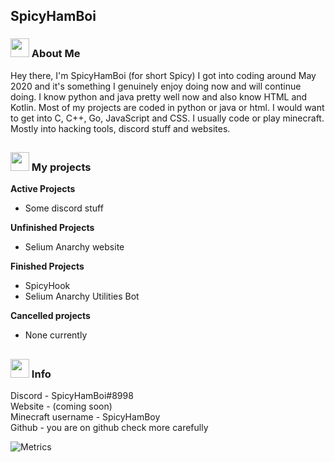 ## SpicyHamBoi


<h3> <img src="https://emojis.slackmojis.com/emojis/images/1581539211/7808/party-blob.gif?1581539211" width="30"/> About Me </h3>
Hey there, I'm SpicyHamBoi (for short Spicy) I got into coding around May 2020 and it's something I genuinely enjoy doing now and will continue doing. I know python and java pretty well now and also know HTML and Kotlin. Most of my projects are coded in python or java or html. I would want to get into C, C++, Go, JavaScript and CSS. I usually code or play minecraft. Mostly into hacking tools, discord stuff and websites. 

## <h3> <img src="https://emojis.slackmojis.com/emojis/images/1581539211/7808/party-blob.gif?1581539211" width="30"/> My projects</h3>
**Active Projects** <br>
- Some discord stuff

**Unfinished Projects** <br>
- Selium Anarchy website

**Finished Projects** <br>
- SpicyHook
- Selium Anarchy Utilities Bot

**Cancelled projects** <br>
- None currently

## <h3> <img src="https://emojis.slackmojis.com/emojis/images/1581539211/7808/party-blob.gif?1581539211" width="30"/> Info </h3>
Discord - SpicyHamBoi#8998 <br />
Website - (coming soon)<br />
Minecraft username - SpicyHamBoy <br />
Github - you are on github check more carefully

![Metrics](https://metrics.lecoq.io/SpicyHamBoi?template=terminal&followup=1&languages=1&config.timezone=Europe%2FZurich&config.animated=true)

